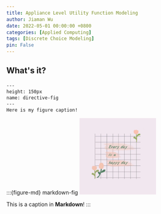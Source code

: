 ```yaml
---
title: Appliance Level Utility Function Modeling
author: Jiaman Wu
date: 2022-05-01 00:00:00 +0800
categories: [Applied Computing]
tags: [Discrete Choice Modeling]
pin: False
---
```


## What's it?
```{figure} ../assets/fig/1.jpg
---
height: 150px
name: directive-fig
---
Here is my figure caption!
```

:::{figure-md} markdown-fig
<img src="../assets/fig/1.jpg" alt="fishy" class="bg-primary mb-1" width="200px">

This is a caption in **Markdown**!
:::
